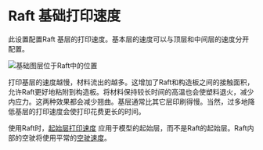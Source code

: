 Raft 基础打印速度
====
此设置配置Raft 基层的打印速度。基本层的速度可以与顶层和中间层的速度分开配置。

![基础图层位于Raft中的位置](../images/raft_dimensions_simplified.svg)

打印基层的速度越慢，材料流出的越多。这增加了Raft和构造板之间的接触面积，允许Raft更好地粘附到构造板。将材料保持较长时间的高温也会使塑料退火，减少内应力。这两种效果都会减少翘曲。基层通常比其它层印刷得慢。当然，过多地降低基层的打印速度会使打印花费更长的时间。

使用Raft时，[起始层打印速度](../speed/speed_print_layer_0.md) 应用于模型的起始层，而不是Raft的起始层。Raft内部的空驶将使用平常的[空驶速度](../speed/speed_travel.md)。
